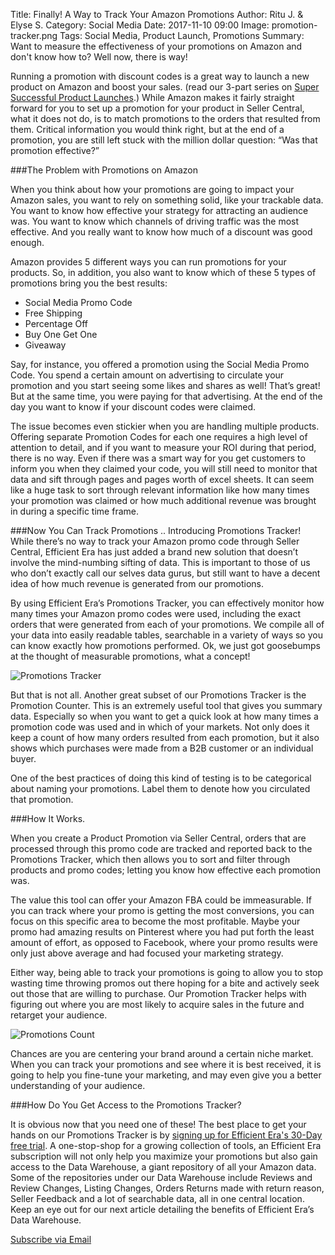 Title: Finally! A Way to Track Your Amazon Promotions
Author: Ritu J. & Elyse S.
Category: Social Media
Date: 2017-11-10 09:00
Image: promotion-tracker.png
Tags: Social Media, Product Launch, Promotions
Summary: Want to measure the effectiveness of your promotions on Amazon and don't know how to? Well now, there is way!

Running a promotion with discount codes is a great way to launch a new product on Amazon and boost your sales. (read our 3-part series on <a href="https://efficientera.com/blog/2017/10/part-1-ten-steps-to-a-super-successful-product-launch.html" target="_blank"> Super Successful Product Launches</a>.) While Amazon makes it fairly straight forward for you to set up a promotion for your product in Seller Central, what it does not do, is to match promotions to the orders that resulted from them. Critical information you would think right, but at the end of a promotion, you are still left stuck with the million dollar question: “Was that promotion effective?”

###The Problem with Promotions on Amazon

When you think about how your promotions are going to impact your Amazon sales, you want to rely on something solid, like your trackable data. You want to know how effective your strategy for attracting an audience was. You want to know which channels of driving traffic was the most effective. And you really want to know how much of a discount was good enough.

Amazon provides 5 different ways you can run promotions for your products. So, in addition, you also want to know which of these 5 types of promotions bring you the best results:

- Social Media Promo Code
- Free Shipping
- Percentage Off
- Buy One Get One
- Giveaway

Say, for instance, you offered a promotion using the Social Media Promo Code. You spend a certain amount on advertising to circulate your promotion and you start seeing some likes and shares as well! That’s great! But at the same time, you were paying for that advertising. At the end of the day you want to know if your discount codes were claimed.

The issue becomes even stickier when you are handling multiple products. Offering separate Promotion Codes for each one requires a high level of attention to detail, and if you want to measure your ROI during that period, there is no way. Even if there was a smart way for you get customers to inform you when they claimed your code, you will still need to monitor that data and sift through pages and pages worth of excel sheets. It can seem like a huge task to sort through relevant information like how many times your promotion was claimed or how much additional revenue was brought in during a specific time frame.


###Now You Can Track Promotions .. Introducing Promotions Tracker!
While there’s no way to track your Amazon promo code through Seller Central, Efficient Era has just added a brand new solution that doesn’t involve the mind-numbing sifting of data.
This is important to those of us who don’t exactly call our selves data gurus, but still want to have a decent idea of how much revenue is generated from our promotions.

By using Efficient Era’s Promotions Tracker, you can effectively monitor how many times your Amazon promo codes were used, including the exact orders that were generated from each of your promotions. We compile all of your data into easily readable tables, searchable in a variety of ways so you can know exactly how promotions performed. Ok, we just got goosebumps at the thought of measurable promotions, what a concept!

![Promotions Tracker](/images/blog/2017/11/promotions-dashboard.png)

But that is not all. Another great subset of our Promotions Tracker is the Promotion Counter. This is an extremely useful tool that gives you summary data. Especially so when you want to get a quick look at how many times a promotion code was used and in which of your markets. Not only does it keep a count of how many orders resulted from each promotion, but it also shows which purchases were made from a B2B customer or an individual buyer.

One of the best practices of doing this kind of testing is to be categorical about naming your promotions. Label them to denote how you circulated that promotion.


###How It Works.

When you create a Product Promotion via Seller Central, orders that are processed through this promo code are tracked and reported back to the Promotions Tracker, which then allows you to sort and filter through products and promo codes; letting you know how effective each promotion was.

The value this tool can offer your Amazon FBA could be immeasurable. If you can track where your promo is getting the most conversions, you can focus on this specific area to become the most profitable. Maybe your promo had amazing results on Pinterest where you had put forth the least amount of effort, as opposed to Facebook, where your promo results were only just above average and had focused your marketing strategy.

Either way, being able to track your promotions is going to allow you to stop wasting time throwing promos out there hoping for a bite and actively seek out those that are willing to purchase. Our Promotion Tracker helps with figuring out where you are most likely to acquire sales in the future and retarget your audience.

![Promotions Count](/images/blog/2017/11/pcount.png)

Chances are you are centering your brand around a certain niche market. When you can track your promotions and see where it is best received, it is going to help you fine-tune your marketing, and may even give you a better understanding of your audience.

###How Do You Get Access to the Promotions Tracker?

It is obvious now that you need one of these! The best place to get your hands on our Promotions Tracker
is by <a href ="https://app.efficientera.com/signup/" target="_blank">signing up for Efficient Era's 30-Day free
trial</a>. A one-stop-shop for a growing collection of tools, an Efficient Era subscription
will not only help you maximize your promotions but also gain access to the Data Warehouse,
a giant repository of all your Amazon data. Some of the repositories under our Data Warehouse
include Reviews and Review Changes, Listing Changes, Orders Returns made with return reason, Seller Feedback and a lot of searchable data, all in one central location. Keep an eye out for our next article detailing the benefits of Efficient Era’s Data Warehouse.



<a class="btn btn-primary" href="https://efficientera.leadpages.co/leadbox/121f91a73f72a2%3A12c54680e746dc/5687539843203072/" target="_blank">Subscribe via Email</a><script data-leadbox="121f91a73f72a2:12c54680e746dc" data-url="https://efficientera.leadpages.co/leadbox/121f91a73f72a2%3A12c54680e746dc/5687539843203072/" data-config="%7B%7D" type="text/javascript" src="https://efficientera.leadpages.co/leadbox-1468522675.js"></script>




